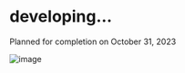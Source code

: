 # developing...

Planned for completion on October 31, 2023

![image](https://github.com/hdev1004/notice_board/assets/59737252/1a06bf3c-a4ac-4d18-bbf3-67915543e0e7)